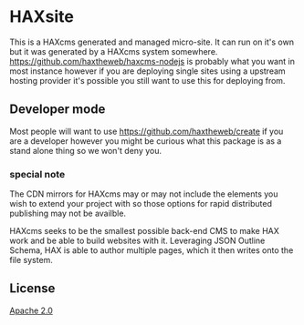 # HAXsite
This is a HAXcms generated and managed micro-site. It can run on it's own but it was generated by a HAXcms system somewhere. https://github.com/haxtheweb/haxcms-nodejs is probably what you want in most instance however if you are deploying single sites using a upstream hosting provider it's possible you still want to use this for deploying from.


## Developer mode
Most people will want to use https://github.com/haxtheweb/create if you are a developer however you might be curious what this package is as a stand alone thing so we won't deny you.

### special note
The CDN mirrors for HAXcms may or may not include the elements you wish to extend your project with so those options for rapid distributed publishing may not be availble.

HAXcms seeks to be the smallest possible back-end CMS to make HAX work and be able to build websites with it. Leveraging JSON Outline Schema, HAX is able to author multiple pages, which it then writes onto the file system.

## License
[Apache 2.0](LICENSE.md)
